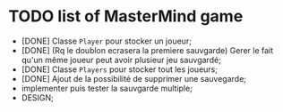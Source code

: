 # TODO list of MasterMind game

- [DONE] Classe `Player` pour stocker un joueur;
- [DONE] (Rq le doublon ecrasera la premiere sauvgarde) Gerer le fait qu'un même joueur peut avoir plusieur jeu sauvgardé;
- [DONE] Classe `Players` pour stocker tout les joueurs;
- [DONE] Ajout de la possibilité de supprimer une sauvegarde;
- implementer puis tester la sauvgarde multiple;
- DESIGN;
  